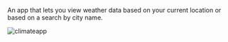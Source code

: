 An app that lets you view weather data based on your current location or based on a search by city name.

![climateapp](https://user-images.githubusercontent.com/17130544/152895309-289a7600-3044-4de4-843c-550f1fce025a.gif)
